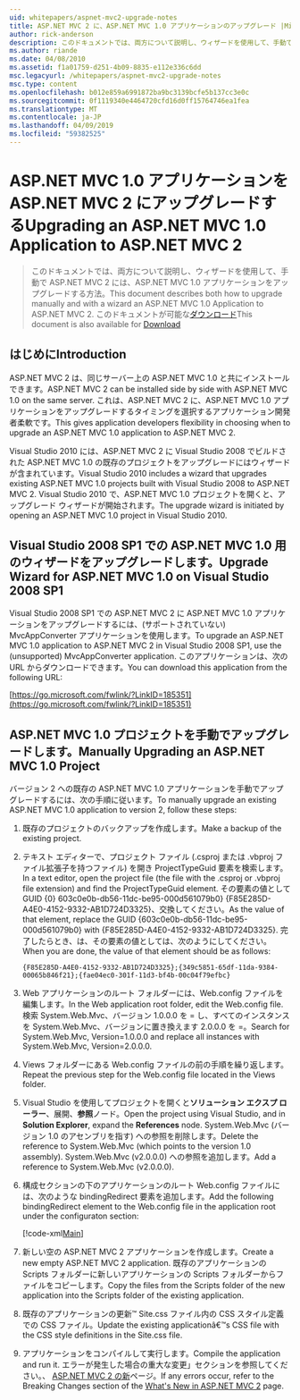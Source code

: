 ```yaml
---
uid: whitepapers/aspnet-mvc2-upgrade-notes
title: ASP.NET MVC 2 に、ASP.NET MVC 1.0 アプリケーションのアップグレード |Microsoft Docs
author: rick-anderson
description: このドキュメントでは、両方について説明し、ウィザードを使用して、手動で ASP.NET MVC 2 には、ASP.NET MVC 1.0 アプリケーションをアップグレードする方法。 このドキュメントは、d もしています.
ms.author: riande
ms.date: 04/08/2010
ms.assetid: f1a01759-d251-4b09-8835-e112e336c6dd
msc.legacyurl: /whitepapers/aspnet-mvc2-upgrade-notes
msc.type: content
ms.openlocfilehash: b012e859a6991872ba9bc3139bcfe5b137cc3e0c
ms.sourcegitcommit: 0f1119340e4464720cfd16d0ff15764746ea1fea
ms.translationtype: MT
ms.contentlocale: ja-JP
ms.lasthandoff: 04/09/2019
ms.locfileid: "59382525"
---
```

# <a name="upgrading-an-aspnet-mvc-10-application-to-aspnet-mvc-2"></a><span data-ttu-id="b1f01-104">ASP.NET MVC 1.0 アプリケーションを ASP.NET MVC 2 にアップグレードする</span><span class="sxs-lookup"><span data-stu-id="b1f01-104">Upgrading an ASP.NET MVC 1.0 Application to ASP.NET MVC 2</span></span>

> <span data-ttu-id="b1f01-105">このドキュメントでは、両方について説明し、ウィザードを使用して、手動で ASP.NET MVC 2 には、ASP.NET MVC 1.0 アプリケーションをアップグレードする方法。</span><span class="sxs-lookup"><span data-stu-id="b1f01-105">This document describes both how to upgrade manually and with a wizard an ASP.NET MVC 1.0 Application to ASP.NET MVC 2.</span></span> <span data-ttu-id="b1f01-106">このドキュメントが可能な[ダウンロード](https://download.microsoft.com/download/F/1/6/F16F9AF9-8EF4-4845-BC97-639791D5699C/MVC2-Upgrade-Notes.pdf)</span><span class="sxs-lookup"><span data-stu-id="b1f01-106">This document is also available for [Download](https://download.microsoft.com/download/F/1/6/F16F9AF9-8EF4-4845-BC97-639791D5699C/MVC2-Upgrade-Notes.pdf)</span></span>


## <a name="introduction"></a><span data-ttu-id="b1f01-107">はじめに</span><span class="sxs-lookup"><span data-stu-id="b1f01-107">Introduction</span></span>

<span data-ttu-id="b1f01-108">ASP.NET MVC 2 は、同じサーバー上の ASP.NET MVC 1.0 と共にインストールできます。</span><span class="sxs-lookup"><span data-stu-id="b1f01-108">ASP.NET MVC 2 can be installed side by side with ASP.NET MVC 1.0 on the same server.</span></span> <span data-ttu-id="b1f01-109">これは、ASP.NET MVC 2 に、ASP.NET MVC 1.0 アプリケーションをアップグレードするタイミングを選択するアプリケーション開発者柔軟です。</span><span class="sxs-lookup"><span data-stu-id="b1f01-109">This gives application developers flexibility in choosing when to upgrade an ASP.NET MVC 1.0 application to ASP.NET MVC 2.</span></span>

<span data-ttu-id="b1f01-110">Visual Studio 2010 には、ASP.NET MVC 2 に Visual Studio 2008 でビルドされた ASP.NET MVC 1.0 の既存のプロジェクトをアップグレードにはウィザードが含まれています。</span><span class="sxs-lookup"><span data-stu-id="b1f01-110">Visual Studio 2010 includes a wizard that upgrades existing ASP.NET MVC 1.0 projects built with Visual Studio 2008 to ASP.NET MVC 2.</span></span> <span data-ttu-id="b1f01-111">Visual Studio 2010 で、ASP.NET MVC 1.0 プロジェクトを開くと、アップグレード ウィザードが開始されます。</span><span class="sxs-lookup"><span data-stu-id="b1f01-111">The upgrade wizard is initiated by opening an ASP.NET MVC 1.0 project in Visual Studio 2010.</span></span>

## <a name="upgrade-wizard-for-aspnet-mvc-10-on-visual-studio-2008-sp1"></a><span data-ttu-id="b1f01-112">Visual Studio 2008 SP1 での ASP.NET MVC 1.0 用のウィザードをアップグレードします。</span><span class="sxs-lookup"><span data-stu-id="b1f01-112">Upgrade Wizard for ASP.NET MVC 1.0 on Visual Studio 2008 SP1</span></span>

<span data-ttu-id="b1f01-113">Visual Studio 2008 SP1 での ASP.NET MVC 2 に ASP.NET MVC 1.0 アプリケーションをアップグレードするには、(サポートされていない) MvcAppConverter アプリケーションを使用します。</span><span class="sxs-lookup"><span data-stu-id="b1f01-113">To upgrade an ASP.NET MVC 1.0 application to ASP.NET MVC 2 in Visual Studio 2008 SP1, use the (unsupported) MvcAppConverter application.</span></span> <span data-ttu-id="b1f01-114">このアプリケーションは、次の URL からダウンロードできます。</span><span class="sxs-lookup"><span data-stu-id="b1f01-114">You can download this application from the following URL:</span></span>

[https://go.microsoft.com/fwlink/?LinkID=185351](https://go.microsoft.com/fwlink/?LinkID=185351)

## <a name="manually-upgrading-an-aspnet-mvc-10-project"></a><span data-ttu-id="b1f01-115">ASP.NET MVC 1.0 プロジェクトを手動でアップグレードします。</span><span class="sxs-lookup"><span data-stu-id="b1f01-115">Manually Upgrading an ASP.NET MVC 1.0 Project</span></span>

<span data-ttu-id="b1f01-116">バージョン 2 への既存の ASP.NET MVC 1.0 アプリケーションを手動でアップグレードするには、次の手順に従います。</span><span class="sxs-lookup"><span data-stu-id="b1f01-116">To manually upgrade an existing ASP.NET MVC 1.0 application to version 2, follow these steps:</span></span>

1. <span data-ttu-id="b1f01-117">既存のプロジェクトのバックアップを作成します。</span><span class="sxs-lookup"><span data-stu-id="b1f01-117">Make a backup of the existing project.</span></span>
2. <span data-ttu-id="b1f01-118">テキスト エディターで、プロジェクト ファイル (.csproj または .vbproj ファイル拡張子を持つファイル) を開き ProjectTypeGuid 要素を検索します。</span><span class="sxs-lookup"><span data-stu-id="b1f01-118">In a text editor, open the project file (the file with the .csproj or .vbproj file extension) and find the ProjectTypeGuid element.</span></span> <span data-ttu-id="b1f01-119">その要素の値として GUID {0} 603c0e0b-db56-11dc-be95-000d561079b0} {F85E285D-A4E0-4152-9332-AB1D724D3325}、交換してください。</span><span class="sxs-lookup"><span data-stu-id="b1f01-119">As the value of that element, replace the GUID {603c0e0b-db56-11dc-be95-000d561079b0} with {F85E285D-A4E0-4152-9332-AB1D724D3325}.</span></span> <span data-ttu-id="b1f01-120">完了したらとき、は、その要素の値としては、次のようにしてください。</span><span class="sxs-lookup"><span data-stu-id="b1f01-120">When you are done, the value of that element should be as follows:</span></span> 

    `{F85E285D-A4E0-4152-9332-AB1D724D3325};{349c5851-65df-11da-9384-00065b846f21};{fae04ec0-301f-11d3-bf4b-00c04f79efbc}`
3. <span data-ttu-id="b1f01-121">Web アプリケーションのルート フォルダーには、Web.config ファイルを編集します。</span><span class="sxs-lookup"><span data-stu-id="b1f01-121">In the Web application root folder, edit the Web.config file.</span></span> <span data-ttu-id="b1f01-122">検索 System.Web.Mvc、バージョン 1.0.0.0 を = し、すべてのインスタンスを System.Web.Mvc、バージョンに置き換えます 2.0.0.0 を =。</span><span class="sxs-lookup"><span data-stu-id="b1f01-122">Search for System.Web.Mvc, Version=1.0.0.0 and replace all instances with System.Web.Mvc, Version=2.0.0.0.</span></span>
4. <span data-ttu-id="b1f01-123">Views フォルダーにある Web.config ファイルの前の手順を繰り返します。</span><span class="sxs-lookup"><span data-stu-id="b1f01-123">Repeat the previous step for the Web.config file located in the Views folder.</span></span>
5. <span data-ttu-id="b1f01-124">Visual Studio を使用してプロジェクトを開くと**ソリューション エクスプ ローラー**、展開、**参照**ノード。</span><span class="sxs-lookup"><span data-stu-id="b1f01-124">Open the project using Visual Studio, and in **Solution Explorer**, expand the **References** node.</span></span> <span data-ttu-id="b1f01-125">System.Web.Mvc (バージョン 1.0 のアセンブリを指す) への参照を削除します。</span><span class="sxs-lookup"><span data-stu-id="b1f01-125">Delete the reference to System.Web.Mvc (which points to the version 1.0 assembly).</span></span> <span data-ttu-id="b1f01-126">System.Web.Mvc (v2.0.0.0) への参照を追加します。</span><span class="sxs-lookup"><span data-stu-id="b1f01-126">Add a reference to System.Web.Mvc (v2.0.0.0).</span></span>
6. <span data-ttu-id="b1f01-127">構成セクションの下のアプリケーションのルート Web.config ファイルには、次のような bindingRedirect 要素を追加します。</span><span class="sxs-lookup"><span data-stu-id="b1f01-127">Add the following bindingRedirect element to the Web.config file in the application root under the configuraton section:</span></span>   

    [!code-xml[Main](aspnet-mvc2-upgrade-notes/samples/sample1.xml)]
7. <span data-ttu-id="b1f01-128">新しい空の ASP.NET MVC 2 アプリケーションを作成します。</span><span class="sxs-lookup"><span data-stu-id="b1f01-128">Create a new empty ASP.NET MVC 2 application.</span></span> <span data-ttu-id="b1f01-129">既存のアプリケーションの Scripts フォルダーに新しいアプリケーションの Scripts フォルダーからファイルをコピーします。</span><span class="sxs-lookup"><span data-stu-id="b1f01-129">Copy the files from the Scripts folder of the new application into the Scripts folder of the existing application.</span></span>
8. <span data-ttu-id="b1f01-130">既存のアプリケーションの更新™ Site.css ファイル内の CSS スタイル定義での CSS ファイル。</span><span class="sxs-lookup"><span data-stu-id="b1f01-130">Update the existing applicationâ€™s CSS file with the CSS style definitions in the Site.css file.</span></span>
9. <span data-ttu-id="b1f01-131">アプリケーションをコンパイルして実行します。</span><span class="sxs-lookup"><span data-stu-id="b1f01-131">Compile the application and run it.</span></span> <span data-ttu-id="b1f01-132">エラーが発生した場合の重大な変更」セクションを参照してください。、 [ASP.NET MVC 2 の新](https://go.microsoft.com/fwlink/?LinkID=185038)ページ。</span><span class="sxs-lookup"><span data-stu-id="b1f01-132">If any errors occur, refer to the Breaking Changes section of the [What's New in ASP.NET MVC 2](https://go.microsoft.com/fwlink/?LinkID=185038) page.</span></span>
